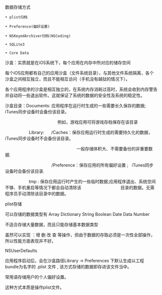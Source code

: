 数据存储方式



```
• plist归档

• Preference(偏好设置)

• NSKeyedArchiver归档(NSCoding)

• SQLite3

• Core Data
```



沙盒：实质就是在iOS系统下，每个应用在内存中所对应的储存空间

每个iOS应用都有自己的应用沙盒（文件系统目录），与其他文件系统隔离，各个沙盒之间相互独立，而且不能相互访问（手机没有越狱的情况下）。

各个应用程序的沙盒是相互独立的，在系统内存消耗过高时，系统会收到内存警告并自动将一些退出软件。这就保证了系统的数据的安全性及系统的稳定性。



沙盒目录：Documents:  应用程序在运行时生成的一些需要长久保存的数据; iTunes同步设备时会备份该目录。

                                            例如，游戏应用可将游戏存档保存在该目录

                    Library:      /Caches：保存应用运行时生成的需要持久化的数据，iTunes同步设备时不会备份该目录。

                                                            一般存储体积大、不需要备份的非重要数据.

                                       /Preference：保存应用的所有偏好设置 ;   iTunes同步设备时会备份该目录.

                    tmp : 保存应用运行时产生的一些临时数据;应用程序退出、系统空间不够、手机重启等情况下都会自动清除该                                        目录的数据。无需程序员手动清除该目录中的数据。 





plist存储

可以存储的数据类型有 Array Dictionary String Boolean Date Data Number

不适合存储大量数据，而且只能存储基本数据类型

虽然可以实现 ：增 删 改 查 等操作，但由于数据的存取必须是一次性全部操作，所以性能方面表现并不好。



NSUserDefaults

应用程序启动后，会在沙盒路径Library -> Preferences 下默认生成以工程bundle为名字的 .plist 文件 , 该方式存储的数据即存进该文件当中。

常用语存储用户的个人偏好设置。

这种方式本质是操作plist文件。





